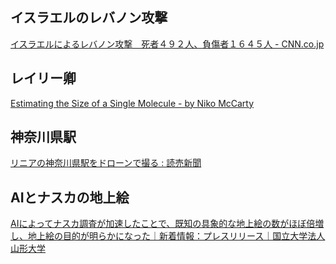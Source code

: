 ## イスラエルのレバノン攻撃

[イスラエルによるレバノン攻撃　死者４９２人、負傷者１６４５人 - CNN.co.jp](https://www.cnn.co.jp/world/35224165.html)

## レイリー卿

[Estimating the Size of a Single Molecule - by Niko McCarty](https://www.atomsonly.news/p/franklin-oil)

## 神奈川県駅

[リニアの神奈川県駅をドローンで撮る : 読売新聞](https://www.yomiuri.co.jp/national/20240922-OYT1T50063/)

## AIとナスカの地上絵

[AIによってナスカ調査が加速したことで、既知の具象的な地上絵の数がほぼ倍増し、地上絵の目的が明らかになった｜新着情報：プレスリリース｜国立大学法人 山形大学](https://www.yamagata-u.ac.jp/jp/information/press/20240924/)
